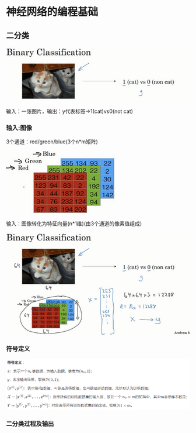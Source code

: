 # 神经网络的编程基础

## 二分类

![](images/2019-12-19-21-37-00.png)

输入：一张图片，输出：y代表标签->1(cat)vs0(not cat)

### 输入:图像

3个通道：red/green/blue(3个n*m矩阵)

![](images/2019-12-19-21-38-03.png)

输入：图像转化为特征向量(n*1维)(由3个通道的像素值组成)

![](images/2019-12-19-21-45-08.png)

### 符号定义

![](images/2019-12-19-21-57-28.png)

### 二分类过程及输出





